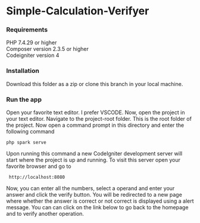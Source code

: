 # Simple-Calculation-Verifyer

### Requirements

PHP 7.4.29 or higher </br>
Composer version 2.3.5 or higher  </br>
Codeigniter version 4  </br>

### Installation

Download this folder as a zip or clone this branch in your local machine.

### Run the app

Open your favorite text editor. I prefer VSCODE. Now, open the project in your text editor. Navigate to the project-root folder. This is the root folder of the project.
Now open a command prompt in this directory and enter the following command

``` php spark serve ```

Upon running this command a new CodeIgniter development server will start where the project is up and running. To visit this server open your favorite browser and go to

```  http://localhost:8080 ```

Now, you can enter all the numbers, select a operand and enter your answer and click the verify button. You will be redirected to a new page where whether 
the answer is correct or not correct is displayed using a alert message. You can can click on the link below to go back to the homepage and to verify another
operation.
